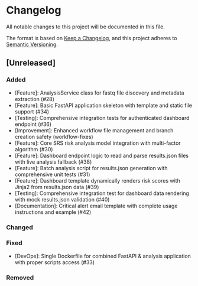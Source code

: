 # Changelog

All notable changes to this project will be documented in this file.

The format is based on [Keep a Changelog](https://keepachangelog.com/en/1.0.0/),
and this project adheres to [Semantic Versioning](https://semver.org/spec/v2.0.0.html).

## [Unreleased]

### Added
- [Feature]: AnalysisService class for fastq file discovery and metadata extraction (#28)
- [Feature]: Basic FastAPI application skeleton with template and static file support (#34)
- [Testing]: Comprehensive integration tests for authenticated dashboard endpoint (#36)
- [Improvement]: Enhanced workflow file management and branch creation safety (workflow-fixes)
- [Feature]: Core SRS risk analysis model integration with multi-factor algorithm (#30)
- [Feature]: Dashboard endpoint logic to read and parse results.json files with live analysis fallback (#38)
- [Feature]: Batch analysis script for results.json generation with comprehensive unit tests (#31)
- [Feature]: Dashboard template dynamically renders risk scores with Jinja2 from results.json data (#39)
- [Testing]: Comprehensive integration test for dashboard data rendering with mock results.json validation (#40)
- [Documentation]: Critical alert email template with complete usage instructions and example (#42)

### Changed

### Fixed
- [DevOps]: Single Dockerfile for combined FastAPI & analysis application with proper scripts access (#33)

### Removed
